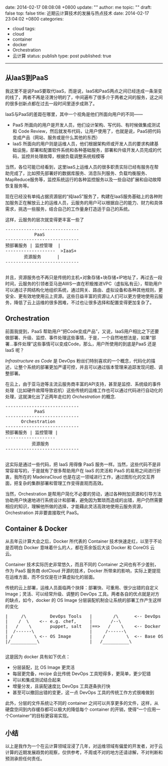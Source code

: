 date: 2014-02-17 08:08:08 +0800
update: ""
author: me
topic: ""
draft: false
top: false
title: 近期云计算技术的发展与热点技术
date: 2014-02-17 23:04:02 +0800
categories:
- cloud
tags:
- cloud
- container
- docker
- Orchestration
- 云计算
status: publish
type: post
published: true
---
<h2>从IaaS到PaaS</h2>

<p>我这里不是说PaaS要取代IaaS，而是说，IaaS和PaaS两点之间已经连成一条渐变的线了，两者不再是泾渭分明的了，中间遍布了很多介于两者之间的服务，这之间的很多创新点都在过去一段时间里逐步成熟了。</p>

<p>IaaS与PaaS的差距在哪里，其中一个视角是他们所面向用户的不同——</p>

<ul>

<li>PaaS 所面向的用户是开发人员，他们设计架构、写代码、有时候做集成测试和 Code Review，然后就发布代码，让用户使用了，也就是说，PaaS把代码变成产品（网站、服务或是什么其他的东西）</li>

<li>IaaS 所面向的用户则是运维人员，他们根据架构师或开发人员的要求构建基础设施，部署和配置软件系统和各种基础服务，部署和升级开发人员完成的代码，监控并处理故障，根据负载调整系统规模等</li>

</ul>

<p>当然，各位可能已经看到，这里IaaS上运维人员的很多职责实际已经有服务在帮助完成了，比如预先部署好的数据库服务、消息队列服务、负载均衡服务、MapReduce服务等，监控系统运行的各种监控服务以及一些自动扩展和自动故障恢复服务等。</p>

<p>现在已经没有单纯占据资源层的“纯IaaS”服务了，构建在IaaS服务基础上的各种附加服务正在解放云上的运维人员，云服务的用户可以根据自己的能力、财力和具体需求，挑选一些服务，结合自己的工作量身打造适于自己的系统。</p>

<p>这样，云服务的层次就变得更丰富一些了</p>

<pre>
----------------------------
           PaaS
----------------------------
预部署服务 | 监控管理  |
-------------------  &gt;IaaS+
       资源服务      |
----------------------------

</pre>

<p>并且，资源服务也不再只是传统的主机+对象存储+块存储+IP地址了，再过去一段时间，云服务的引领者亚马逊AWS一直在积极推进VPC（虚拟私有云），帮助用户可以通过子网结构化地组织系统，通过网关、路由、虚拟设备和各种其他规则，更安全、更有效地使用云上资源。这些日益丰富的资源让人们可以更方便地使用云服务，降低了云上运维的很多困难，不过也让很多选择和配置变得更加复杂了。</p>

<h2>Orchestration</h2>

<p>前面我提到，PaaS 帮助用户“把Code变成产品”，又说，IaaS用户相比之下还要做部署、升级、监控、事件处理这些事情，于是，一个自然地想法是，如果“部署...事件处理”这些事情可以变成Code，那么，用户所使用的到底是PaaS 还是 IaaS 呢？</p>

<p><em>Infrastructure as Code</em> 是 DevOps 粉丝们特别喜欢的一个概念，代码化的描述，让整个系统的部署更加严谨可控，并且可以通过版本管理来追踪发现问题、调整部署。</p>

<p>在云上，由于亚马逊等主流云服务商丰富的API支持，甚至是监控、系统级的事件处理（比如硬件故障导致宕机）这些传统的运维工作也可以通过代码进行自动化的处理，这就演化出了近两年走红的 <em>Orchestration</em> 的概念.</p>

<pre>
----------------------------
           PaaS
----------------------------
      Orchestration
----------------------------
预部署服务 | 监控管理 |
-------------------  
          资源服务      
----------------------------

</pre>

<p>这实际是通过一些代码，把 IaaS 用得像 PaaS 服务一样。当然，这些代码不是非常容易写的，于是就有了很多帮助用户在 IaaS 的灵活和 PaaS 的易用之间进行折衷，我所在的 MadeiraCloud 也是在这一领域进行工作，通过图形化的交互界面，把复杂的集群部署和管理工作变得直观而高效。</p>

<p>当然，Orchestration 是帮用户简化不必要的劳动，通过各种附加资源和引导方法协助用户快速地进行系统设计和部署，避免因为繁琐而造成的出错，用户仍然需要相应的知识，理解他所做的选择，才能藉此灵活高效地使用云服务资源，Orchestration 并非要直接取代 PaaS。</p>

<h2>Container &amp; Docker</h2>

<p>从去年云计算大会之后，Docker 所代表的 Container 技术快速走红，以至于不论是否明白 Docker 意味着什么的人，都在茶余饭后大谈 Docker 和 CoreOS 云云。</p>

<p>Container 技术实际历史非常悠久，而且不同的 Container 之间也有不少差别，作为 PaaS 服务商 dotCloud 开源的技术，Docker 所带来的影响，实际上更提现在运维方面，而不仅仅是在计算虚拟化的层面。</p>

<p>传统的云上部署，运维人员面临两个抉择：部署快、可重用、很少出错的自定义 Image；灵活、可以经常升级、调整的 DevOps 工具。两者各自的优点就是对方的缺点，如今，docker 的 OS Image 分层装配机制会让系统的部署工作产生这样的变化</p>

<pre>
|     /\         DevOps Tools   |        /\      &lt;-- DevOps Tool
|    /  \    &lt;-- e.g. chef,     |       /--\
|   /    \       puppet, salt   |==&gt;   /    \    &lt;-- Docker Layers
|  /------\                     |     /------\
| /        \ &lt;-- OS Image       |    /        \  &lt;-- Base OS Image
|/__________\                   |   /__________\

</pre>

<p>这是因为 docker 具有如下优点：</p>

<ul>

<li>分层装配，比 OS Image 更灵活</li>

<li>每层更完备，recipe 会比传统 DevOps 工具短得多，更简单，更少犯错</li>

<li>可以和集成测试结合起来</li>

<li>增量分发，且装配速度比 DevOps 工具逐条执行快</li>

<li>甚至可以撤回出错的变更，这一点 DevOps 工具的传统工作方式很难做到</li>

</ul>

<p>此外，分层的文件系统让不同的 container 之间可以共享更多的文件，这样，从硬盘空间到内存缓存都可以极大的降低每个 container 的开销，使得“一个应用一个Container”的目标更容易实现。</p>

<h2>小结</h2>

<p>以上是我作为一个在云计算领域淫浸了几年，对运维领域有偏爱的开发者，对于云计算的近期发展趋势的观察，仅供参考，不周或不对的地方还请谅解，不对判断和预测承担任何责任。</p>
